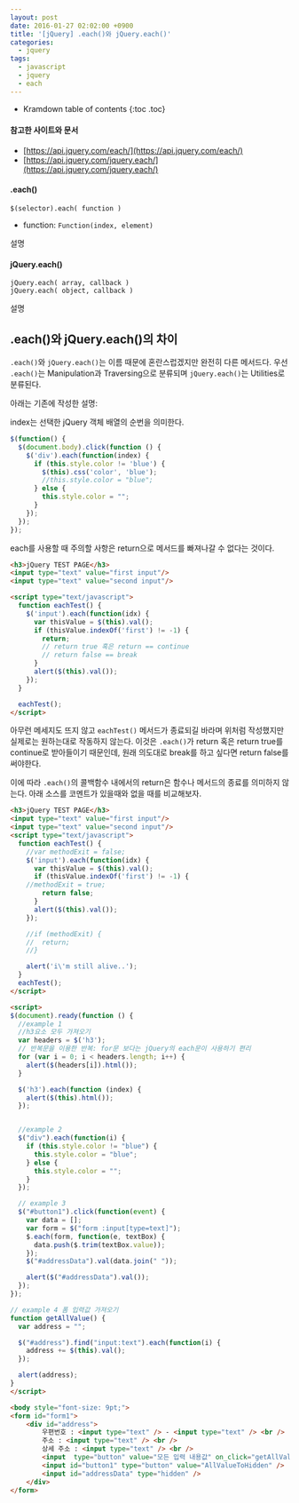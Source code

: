 ```yaml
---
layout: post
date: 2016-01-27 02:02:00 +0900
title: '[jQuery] .each()와 jQuery.each()'
categories:
  - jquery
tags:
  - javascript
  - jquery
  - each
---
```


* Kramdown table of contents
{:toc .toc}

#### 참고한 사이트와 문서

- [https://api.jquery.com/each/](https://api.jquery.com/each/)
- [https://api.jquery.com/jquery.each/](https://api.jquery.com/jquery.each/)

#### .each()

```
$(selector).each( function )

```

- function: `Function(index, element)`

설명

#### jQuery.each()

```
jQuery.each( array, callback )
jQuery.each( object, callback )
```

설명

## .each()와 jQuery.each()의 차이

`.each()`와 `jQuery.each()`는 이름 때문에 혼란스럽겠지만 완전히 다른 메서드다. 우선 `.each()`는 Manipulation과 Traversing으로 분류되며 `jQuery.each()`는 Utilities로 분류된다.

아래는 기존에 작성한 설명:

index는 선택한 jQuery 객체 배열의 순번을 의미한다.

```js
$(function() {
  $(document.body).click(function () {
    $('div').each(function(index) {
      if (this.style.color != 'blue') {
        $(this).css('color', 'blue');
        //this.style.color = "blue";
      } else {
        this.style.color = "";
      }
    });
  });
});
```

each를 사용할 때 주의할 사항은 return으로 메서드를 빠져나갈 수 없다는 것이다.

```html
<h3>jQuery TEST PAGE</h3>
<input type="text" value="first input"/>
<input type="text" value="second input"/>

<script type="text/javascript">
  function eachTest() {
    $('input').each(function(idx) {
      var thisValue = $(this).val();
      if (thisValue.indexOf('first') != -1) {
        return;
        // return true 혹은 return == continue
        // return false == break
      }
      alert($(this).val());
    });    
  }

  eachTest();
</script>
```

아무런 메세지도 뜨지 않고 `eachTest()` 메서드가 종료되길 바라며 위처럼 작성했지만 실제로는 원하는대로 작동하지 않는다. 이것은 `.each()`가 return 혹은 return true를 continue로 받아들이기 때문인데, 원래 의도대로 break를 하고 싶다면 return false를 써야한다.

이에 따라 `.each()`의 콜백함수 내에서의 return은 함수나 메서드의 종료를 의미하지 않는다. 아래 소스를 코멘트가 있을때와 없을 때를 비교해보자.

```html
<h3>jQuery TEST PAGE</h3>
<input type="text" value="first input"/>
<input type="text" value="second input"/>
<script type="text/javascript">
  function eachTest() {
    //var methodExit = false;    
    $('input').each(function(idx) {
      var thisValue = $(this).val();
      if (thisValue.indexOf('first') != -1) {
    //methodExit = true;
        return false;
      }
      alert($(this).val());
    });

    //if (methodExit) {
    //  return;
    //}

    alert('i\'m still alive..');
  }
  eachTest();
</script>
```

```html
<script>
$(document).ready(function () {
  //example 1
  //h3요소 모두 가져오기
  var headers = $('h3');
  // 반복문을 이용한 반복: for문 보다는 jQuery의 each문이 사용하기 편리
  for (var i = 0; i < headers.length; i++) {
    alert($(headers[i]).html());
  }

  $('h3').each(function (index) {
    alert($(this).html());
  });


  //example 2  
  $("div").each(function(i) {
    if (this.style.color != "blue") {
      this.style.color = "blue";
    } else {
      this.style.color = "";
    }
  });

  // example 3
  $("#button1").click(function(event) {   
    var data = [];        
    var form = $("form :input[type=text]");        
    $.each(form, function(e, textBox) {          
      data.push($.trim(textBox.value));        
    });        
    $("#addressData").val(data.join(" "));  

    alert($("#addressData").val());   
  });
});

// example 4 폼 입력값 가져오기
function getAllValue() {
  var address = "";

  $("#address").find("input:text").each(function(i) {
    address += $(this).val();
  });

  alert(address);
}
</script>

<body style="font-size: 9pt;">
<form id="form1">
    <div id="address">
        우편번호 : <input type="text" /> - <input type="text" /> <br />
        주소 : <input type="text" /> <br />
        상세 주소 : <input type="text" /> <br />
        <input  type="button" value="모든 입력 내용값" on_click="getAllValue();" />
        <input id="button1" type="button" value="AllValueToHidden" />
        <input id="addressData" type="hidden" />
    </div>
</form>
```
